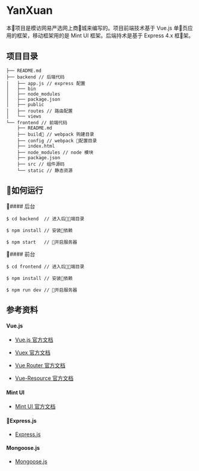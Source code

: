 # YanXuan

本项目是模访网易严选网上商城来编写的。项目前端技术基于 Vue.js 单页应用的框架，移动框架用的是 Mint UI 框架。后端持术是基于 Express 4.x 框架。

## 项目目录

```
├── README.md
├── backend // 后端代码
│   ├── app.js // express 配置
│   ├── bin
│   ├── node_modules
│   ├── package.json
│   ├── public
│   ├── routes // 路由配置
│   └── views
└── frontend // 前端代码
    ├── README.md
    ├── build // webpack 购建目录
    ├── config // webpack 配置目录
    ├── index.html
    ├── node_modules // node 模块
    ├── package.json
    ├── src // 组件源码
    └── static // 静态资源
```

## 如何运行

#### 后台

```
$ cd backend  // 进入后端目录

$ npm install // 安装依赖

$ npm start   // 开启服务器
```

#### 前台

```
$ cd frontend // 进入后端目录

$ npm install // 安装依赖

$ npm run dev // 开启服务器
```

## 参考资料

#### Vue.js

- [Vue.js 官方文档](https://cn.vuejs.org/v2/guide/)

- [Vuex 官方文档](https://vuex.vuejs.org/zh-cn/)

- [Vue Router 官方文档](https://router.vuejs.org/zh-cn/)

- [Vue-Resource 官方文档](https://github.com/pagekit/vue-resource)

#### Mint UI

- [Mint UI 官方文档](http://mint-ui.github.io/docs/#/zh-cn2)

#### Express.js

- [Express.js](http://www.expressjs.com.cn/)

#### Mongoose.js

- [Mongoose.js](http://mongoosejs.com/)
